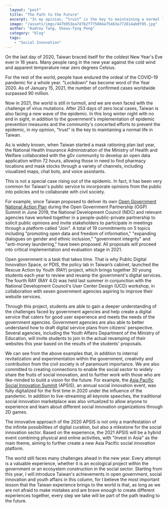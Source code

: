 ```yaml
---
  layout: "post"
  title: "The Path to the Future"
  excerpt: "In my opinion, “trust” is the key to maintaining a normal life in Taiwan."
  image: "/assets/imgs/447b953ea7d7b2f775804a75463a772814ab0f85.jpg"
  author: "Audrey Tang, Sheau-Tyng Peng"
  category: "blog"
  tags: 
    - "Social Innovation"
---
```


On the last day of 2020, Taiwan braced itself for the coldest New Year's Eve ever in 16 years. Many people rang in the new year against the cold wind and apparent temperature near zero degrees Celsius.

For the rest of the world, people have endured the ordeal of the COVID-19 pandemic for a whole year. "Lockdown" has become word of the Year 2020. As of January 15, 2021, the number of confirmed cases worldwide surpassed 90 million. 

Now in 2021, the world is still in turmoil, and we are even faced with the challenge of virus mutations. After 253 days of zero local cases, Taiwan is also facing a new wave of the epidemic. In this long winter night with no end in sight, in addition to the government's implementation of epidemic prevention measures and the community's concerted efforts to prevent the epidemic, in my opinion, "trust" is the key to maintaining a normal life in Taiwan.

As is widely known, when Taiwan started a mask rationing plan last year, the National Health Insurance Administration of the Ministry of Health and Welfare collaborated with the g0v community to develop an open data application within 72 hours, allowing those in need to find pharmacy locations and mask stocks through a variety of channels, including visualized maps, chat bots, and voice assistants.

This is not a special case rising out of the epidemic. In fact, it has been very common for Taiwan's public service to incorporate opinions from the public into policies and to collaborate with civil society.

For example, since Taiwan proposed to deliver its own [Open Government National Action Plan](https://www.ndc.gov.tw/Content_List.aspx?state=F5D336F102ACBC68&n=0C5AB1D0FA5B64B8&upn=97AD5AA9359CAB38) during the Open Government Partnership (OGP) Summit in June 2019, the National Development Council (NDC) and relevant agencies have worked together in a people-public-private partnership to solicit public opinions and invite stakeholders to participate in meetings through a platform called "Join". A total of 19 commitments on 5 topics including "promoting open data and freedom of information," "expanding dialogues on gender and ethnic inclusion," "government integrity" and "anti-money laundering," have been proposed. All proposals will proceed into critical implementation and evaluation stage in 2021.

Open government is a task that takes time. That is why Public Digital Innovation Space, or PDIS, the policy lab in Taiwan’s cabinet, launched the Rescue Action by Youth (RAY) project, which brings together 30 young students each year to review and revamp the government's digital services. The fourth RAY (RAY 4.0) was held last summer in conjunction with the National Development Council's User Center Design (UCD) workshop, in collaboration with seven government agencies aspiring to improve their website services.

Through this project, students are able to gain a deeper understanding of the challenges faced by government agencies and help create a digital service that caters for good user experience and meets the needs of the government agencies. Government agencies are also able to better understand how to draft digital service plans from citizens' perspective. Several agencies, including the Youth Affairs Department of the Ministry of Education, will invite students to join in the actual revamping of their websites this year based on the results of the students' proposals. 

We can see from the above examples that, in addition to internal revitalization and experimentation within the government, creativity and contribution from the civil society is of paramount importance. We are also committed to creating connections to enable the social sector to widely share the fruits of social innovation, and to further work with those who are like-minded to build a vision for the future. For example, the [Asia Pacific Social Innovation Summit](https://apsis.tw/?lang=en) (APSIS), an annual social innovation event, was fully digitalized for the first time in 2020 under the influence of the pandemic. In addition to live-streaming all keynote speeches, the traditional social innovation marketplace was also virtualized to allow anyone to experience and learn about different social innovation organizations through 2D games.

The innovative approach of the 2020 APSIS is not only a manifestation of the infinite possibilities of digital curation, but also a milestone for the social innovation sector. Based on the experience, the 2021 APSIS will be a hybrid event combining physical and online activities, with "Invest in Asia" as the main theme, aiming to further create a new Asia Pacific social innovation platform.

The world still faces many challenges ahead in the new year. Every attempt is a valuable experience, whether it is an ecological project within the government or an ecosystem construction in the social sector. Starting from this year, I will introduce Taiwan's achievements in open government, social innovation and youth affairs in this column, for I believe the most important lesson that the Taiwan experience brings to the world is that, as long as we are not afraid to make mistakes and are brave enough to create different experiences together, every step we take will be part of the path leading to the future.

